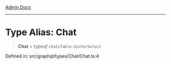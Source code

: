 [Admin Docs](/)

***

# Type Alias: Chat

> **Chat** = *typeof* `chatsTable.$inferSelect`

Defined in: src/graphql/types/Chat/Chat.ts:4

